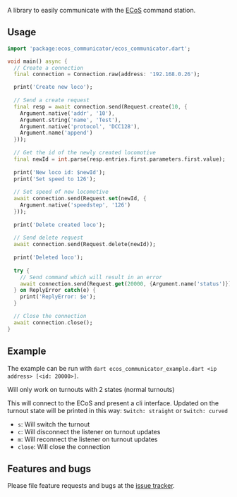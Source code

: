 A library to easily communicate with the [ECoS](https://www.esu.eu/en/products/digital-control/ecos-50210-dcc-system/what-ecos-can-do/) command station.

## Usage

```dart
import 'package:ecos_communicator/ecos_communicator.dart';

void main() async {
  // Create a connection
  final connection = Connection.raw(address: '192.168.0.26');

  print('Create new loco');
  
  // Send a create request
  final resp = await connection.send(Request.create(10, {
    Argument.native('addr', '10'),
    Argument.string('name', 'Test'),
    Argument.native('protocol', 'DCC128'),
    Argument.name('append')
  }));
  
  // Get the id of the newly created locomotive
  final newId = int.parse(resp.entries.first.parameters.first.value);
  
  print('New loco id: $newId');
  print('Set speed to 126');
  
  // Set speed of new locomotive
  await connection.send(Request.set(newId, {
    Argument.native('speedstep', '126')
  }));
  
  print('Delete created loco');
  
  // Send delete request
  await connection.send(Request.delete(newId));
  
  print('Deleted loco');
  
  try {
    // Send command which will result in an error
    await connection.send(Request.get(20000, {Argument.name('status')}));
  } on ReplyError catch(e) {
    print('ReplyError: $e');
  }

  // Close the connection
  await connection.close();
}
```

## Example

The example can be run with `dart ecos_communicator_example.dart <ip address> [<id: 20000>]`.

Will only work on turnouts with 2 states (normal turnouts)

This will connect to the ECoS and present a cli interface.
Updated on the turnout state will be printed in this way:
`Switch: straight` or `Switch: curved`

* `s`: Will switch the turnout
* `c`: Will disconnect the listener on turnout updates
* `m`: Will reconnect the listener on turnout updates
* `close`: Will close the connection

## Features and bugs

Please file feature requests and bugs at the [issue tracker][tracker].

[tracker]: https://github.com/TheKingDave/ecos_communicator/issues
